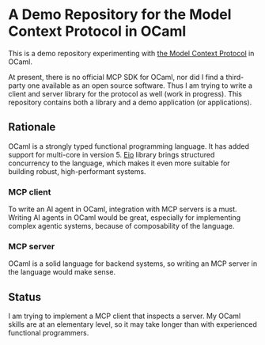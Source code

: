 # A Demo Repository for the Model Context Protocol in OCaml

This is a demo repository experimenting with [the Model Context
Protocol](https://modelcontextprotocol.io/introduction) in OCaml.

At present, there is no official MCP SDK for OCaml, nor did I find a third-party
one available as an open source software. Thus I am trying to write a client and
server library for the protocol as well (work in progress). This repository
contains both a library and a demo application (or applications).

## Rationale

OCaml is a strongly typed functional programming language. It has added support
for multi-core in version 5. [Eio](https://github.com/ocaml-multicore/eio)
library brings structured concurrency to the language, which makes it even more
suitable for building robust, high-performant systems.

### MCP client

To write an AI agent in OCaml, integration with MCP servers is a must. Writing
AI agents in OCaml would be great, especially for implementing complex agentic
systems, because of composability of the language.

### MCP server

OCaml is a solid language for backend systems, so writing an MCP server in the
language would make sense.

## Status

I am trying to implement a MCP client that inspects a server. My OCaml skills
are at an elementary level, so it may take longer than with experienced
functional programmers.
